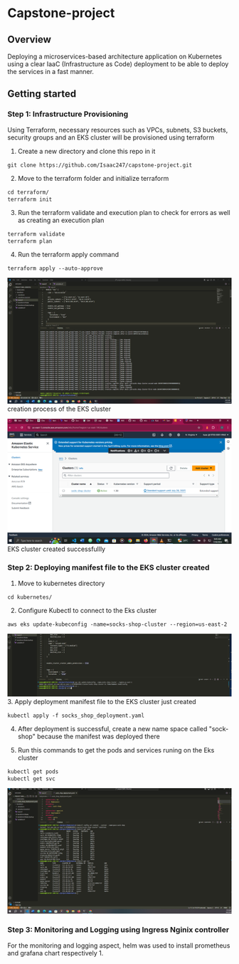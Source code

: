 # Capstone-project
## Overview  
Deploying a microservices-based architecture application on Kubernetes using a clear IaaC (Infrastructure as Code) deployment to be able to deploy the services in a fast manner.  
## Getting started 

### Step 1: Infrastructure Provisioning
Using Terraform, necessary resources such as VPCs, subnets, S3 buckets, security groups and an EKS cluster will be provisioned using terraform 
1. Create a new directory and clone this repo in it 
  ~~~  
  git clone https://github.com/Isaac247/capstone-project.git
  ~~~
2. Move to the terraform folder and initialize terraform
  ~~~
  cd terraform/
  terraform init
  ~~~
3. Run the terraform validate and execution plan to check for errors as well as creating an execution plan
  ~~~
  terraform validate  
  terraform plan
  ~~~
4. Run the terraform apply command
  ~~~
  terraform apply --auto-approve
  ~~~   


![img1](images/cluster-creation-cli.PNG)  
creation process of the EKS cluster  

![img2](images/cluster-creation-aws.PNG)
EKS cluster created successfullly  

### Step 2: Deploying manifest file to the EKS cluster created  
1. Move to kubernetes directory 
 ```
 cd kubernetes/
 ```
2. Configure Kubectl to connect to the Eks cluster 
 ```
 aws eks update-kubeconfig -name=socks-shop-cluster --region=us-east-2
 ```  
 ![img3](images/configure_eks_to_kubectl.PNG)
3. Apply deployment manifest file to the EKS cluster just created
 ```
 kubectl apply -f socks_shop_deployment.yaml
 ```  
4. After deployment is successful, create a new name space called "sock-shop" because the manifest was deployed there   

5. Run this commands to get the pods and services runing on the Eks cluster
 ```
 kubectl get pods
 kubectl get svc
 ```
 ![img4](images/change_ns-and%20-check_pods_and-svc.PNG)
  
### Step 3: Monitoring and Logging using Ingress Nginix controller
For the monitoring and logging aspect, helm was used to install prometheus and grafana chart respectively
1. 